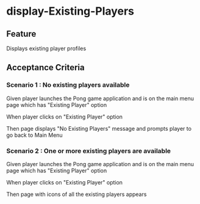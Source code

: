 # display-Existing-Players

## Feature

Displays existing player profiles

## Acceptance Criteria

### Scenario 1 : No existing players available

Given player launches the Pong game application and
is on the main menu page which has "Existing Player" option

When player clicks on "Existing Player" option

Then page displays "No Existing Players" message and
prompts player to go back to Main Menu

### Scenario 2 : One or more existing players are available

Given player launches the Pong game application and
is on the main menu page which has "Existing Player" option

When player clicks on "Existing Player" option

Then page with icons of all the existing players appears
